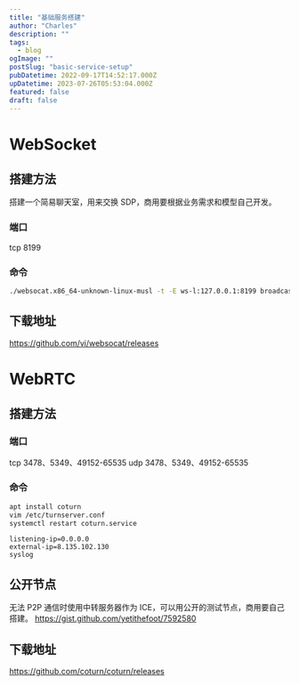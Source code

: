 ```yaml
---
title: "基础服务搭建"
author: "Charles"
description: ""
tags:
  - blog
ogImage: ""
postSlug: "basic-service-setup"
pubDatetime: 2022-09-17T14:52:17.000Z
upDatetime: 2023-07-26T05:53:04.000Z
featured: false
draft: false
---
```


# WebSocket

## 搭建方法

搭建一个简易聊天室，用来交换 SDP，商用要根据业务需求和模型自己开发。

### 端口

tcp 8199

### 命令

```bash
./websocat.x86_64-unknown-linux-musl -t -E ws-l:127.0.0.1:8199 broadcast:mirror:&
```

## 下载地址

<https://github.com/vi/websocat/releases>

# WebRTC

## 搭建方法

### 端口

tcp 3478、5349、49152-65535
udp 3478、5349、49152-65535

### 命令

```bash
apt install coturn
vim /etc/turnserver.conf
systemctl restart coturn.service
```

```
listening-ip=0.0.0.0
external-ip=8.135.102.130
syslog
```

## 公开节点

无法 P2P 通信时使用中转服务器作为 ICE，可以用公开的测试节点，商用要自己搭建。
<https://gist.github.com/yetithefoot/7592580>

## 下载地址

<https://github.com/coturn/coturn/releases>
